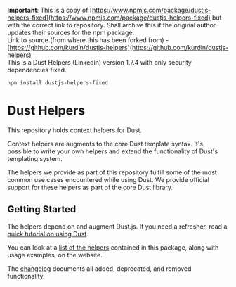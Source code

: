 **Important**: This is a copy of [https://www.npmjs.com/package/dustjs-helpers-fixed](https://www.npmjs.com/package/dustjs-helpers-fixed) but with the correct link to repository. Shall archive this if the original author updates their sources for the npm package.  
Link to source (from where this has been forked from) - [https://github.com/kurdin/dustjs-helpers](https://github.com/kurdin/dustjs-helpers)   
This is a Dust Helpers (Linkedin) version 1.7.4 with only security dependencies fixed. 

```
npm install dustjs-helpers-fixed
```

# Dust Helpers 

This repository holds context helpers for Dust.

Context helpers are augments to the core Dust template syntax.
It's possible to write your own helpers and extend the functionality of Dust's templating system.

The helpers we provide as part of this repository fulfill some of the most common use cases encountered while using Dust.
We provide official support for these helpers as part of the core Dust library.

## Getting Started
The helpers depend on and augment Dust.js. If you need a refresher, read a [quick tutorial on using Dust](http://www.dustjs.com/guides/getting-started/).

You can look at a [list of the helpers](http://www.dustjs.com/guides/dust-helpers/) contained in this package, along with usage examples, on the website.

The [changelog](https://github.com/linkedin/dustjs-helpers/blob/master/CHANGELOG.md) documents all added, deprecated, and removed functionality.
